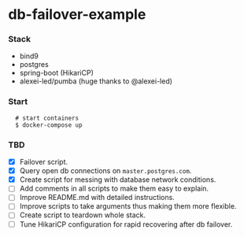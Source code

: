 # db-failover-example

### Stack
  - bind9
  - postgres
  - spring-boot (HikariCP)
  - alexei-led/pumba (huge thanks to @alexei-led)
### Start
  ```
    # start containers
    $ docker-compose up
  ```

### TBD

- [x] Failover script.
- [x] Query open db connections on `master.postgres.com`.
- [x] Create script for messing with database network conditions.
- [ ] Add comments in all scripts to make them easy to explain.
- [ ] Improve README.md with detailed instructions.
- [ ] Improve scripts to take arguments thus making them more flexible.
- [ ] Create script to teardown whole stack.
- [ ] Tune HikariCP configuration for rapid recovering after db failover.
